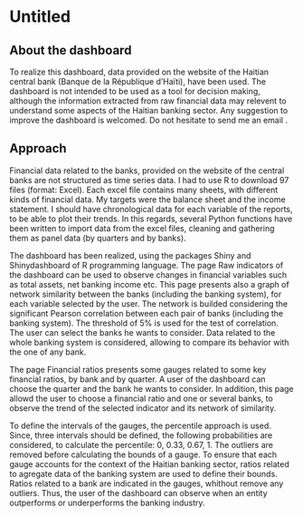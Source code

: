 Untitled
================

## About the dashboard

To realize this dashboard, data provided on the website of the Haitian
central bank (Banque de la République d’Haïti), have been used. The
dashboard is not intended to be used as a tool for decision making,
although the information extracted from raw financial data may relevent
to understand some aspects of the Haitian banking sector. Any suggestion
to improve the dashboard is welcomed. Do not hesitate to send me an
email .

## Approach

Financial data related to the banks, provided on the website of the
central banks are not structured as time series data. I had to use R to
download 97 files (format: Excel). Each excel file contains many sheets,
with different kinds of financial data. My targets were the balance
sheet and the income statement. I should have chronological data for
each variable of the reports, to be able to plot their trends. In this
regards, several Python functions have been written to import data from
the excel files, cleaning and gathering them as panel data (by quarters
and by banks).

The dashboard has been realized, using the packages Shiny and
Shinydashboard of R programming language. The page Raw indicators of the
dashboard can be used to observe changes in financial variables such as
total assets, net banking income etc. This page presents also a graph of
network similarity between the banks (including the banking system), for
each variable selected by the user. The network is builded considering
the significant Pearson correlation between each pair of banks
(including the banking system). The threshold of 5% is used for the test
of correlation. The user can select the banks he wants to consider. Data
related to the whole banking system is considered, allowing to compare
its behavior with the one of any bank.

The page Financial ratios presents some gauges related to some key
financial ratios, by bank and by quarter. A user of the dashboard can
choose the quarter and the bank he wants to consider. In addition, this
page allowd the user to choose a financial ratio and one or several
banks, to observe the trend of the selected indicator and its network of
similarity.

To define the intervals of the gauges, the percentile approach is used.
Since, three intervals should be defined, the following probabilities
are considered, to calculate the percentile: 0, 0.33, 0.67, 1. The
outliers are removed before calculating the bounds of a gauge. To ensure
that each gauge accounts for the context of the Haitian banking sector,
ratios related to agregate data of the banking system are used to define
their bounds. Ratios related to a bank are indicated in the gauges,
whithout remove any outliers. Thus, the user of the dashboard can
observe when an entity outperforms or underperforms the banking
industry.
